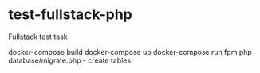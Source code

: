 # test-fullstack-php
Fullstack test task

docker-compose build
docker-compose up
docker-compose run fpm php database/migrate.php - create tables
